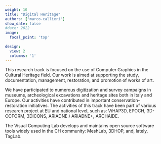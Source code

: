 ```yaml
---
weight: 10
title: "Digital Heritage"
authors: ["marco-callieri"]
show_date: false
#date: 2022
image:
  focal_point: 'top'
  
design:
  view: 2
  columns: '1'
---
```


This research track is focused on the use of Computer Graphics in the Cultural Heritage field. Our work is aimed at supporting the study, documentation, management, restoration, and promotion of works of art.

We have participated to numerous digitization and survey campaigns in museums, archeological excavations and heritage sites both in Italy and Europe. Our activities have contributed in important conservation-restoration initiatives.
The activities of this track have been part of various research project at EU and national level, such as: ViHAP3D, EPOCH, 3D-COFORM, 3DICONS, ARIADNE / ARIADNE+, ARCHAIDE.

The Visual Computing Lab develops and maintains open source software tools widely used in the CH community: MeshLab, 3DHOP, and, lately, TagLab.